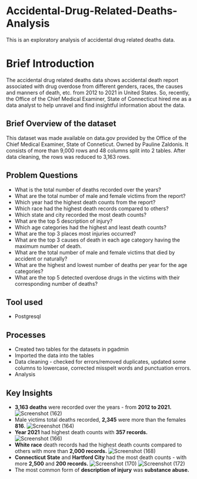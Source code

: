# Accidental-Drug-Related-Deaths-Analysis
This is an exploratory analysis of accidental drug related deaths data.
# Brief Introduction
The accidental drug related deaths data shows accidental death report associated with drug overdose from different genders, races, the causes and manners of death, etc. from 2012 to 2021 in United States. So, recently, the Office of the Chief Medical Examiner, State of Connecticut hired me as a data analyst to help unravel and find insightful information about the data. 
## Brief Overview of the dataset
This dataset was made available on data.gov provided by the Office of the Chief Medical Examiner, State of Conneticut. Owned by Pauline Zaldonis. It consists of more than 9,000 rows and 48 columns split into 2 tables. After data cleaning, the rows was reduced to 3,163 rows.
## Problem Questions
*  What is the total number of deaths recorded over the years?
*  What are the total number of male and female victims from the report?
*  Which year had the highest death counts from the report?
*  Which race had the highest death records compared to others?
*  Which state and city recorded the most death counts?
*  What are the top 5 description of injury?
*  Which age categories had the highest and least death counts?
*  What are the top 3 places most injuries occurred?
*  What are the top 3 causes of death in each age category having the maximum number of death.
*  What are the total number of male and female victims that died by accident or naturally?
*  What are the highest and lowest number of deaths per year for the age categories?
*  What are the top 5 detected overdose drugs in the victims with their corresponding number of deaths?
## Tool used
*  Postgresql
##  Processes
*  Created two tables for the datasets in pgadmin
*  Imported the data into the tables
*  Data cleaning - checked for errors/removed duplicates, updated some columns to lowercase, corrected misspelt words and punctuation errors.
*  Analysis
## Key Insights
*  **3,163 deaths** were recorded over the years - from **2012 to 2021.**
![Screenshot (162)](https://github.com/SamadTheTechGuy/Accidental-Drug-Related-Deaths-Analysis/assets/97789215/013d597c-703f-486b-b1be-109212591baa)
*  Male victims total deaths recorded, **2,345** were more than the females **816**.
![Screenshot (164)](https://github.com/SamadTheTechGuy/Accidental-Drug-Related-Deaths-Analysis/assets/97789215/3c0646cb-5bf0-4c48-849d-ff765d2d203f)
*  **Year 2021** had highest death counts with **357 records.**
![Screenshot (166)](https://github.com/SamadTheTechGuy/Accidental-Drug-Related-Deaths-Analysis/assets/97789215/9c676b31-3c44-452d-9c3e-4006892cc6dd)
*  **White race** death records had the highest death counts compared to others with more than **2,000 records.**
![Screenshot (168)](https://github.com/SamadTheTechGuy/Accidental-Drug-Related-Deaths-Analysis/assets/97789215/a533eb4b-b3f0-4868-a54f-628415122e9a)
*  **Connecticut State** and **Hartford City** had the most death counts - with more **2,500** and **200 records.**
![Screenshot (170)](https://github.com/SamadTheTechGuy/Accidental-Drug-Related-Deaths-Analysis/assets/97789215/c33ab766-22cd-459e-a3b9-c266a4958545)
![Screenshot (172)](https://github.com/SamadTheTechGuy/Accidental-Drug-Related-Deaths-Analysis/assets/97789215/d4d4c0e6-3531-4877-bc32-10988775bae7)
*  The most common form of **description of injury** was **substance abuse.**



